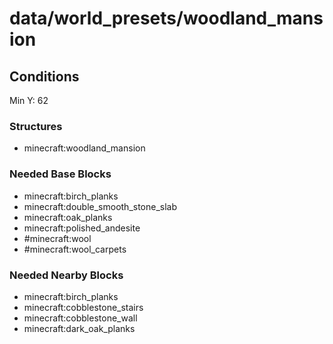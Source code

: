 # data/world_presets/woodland_mansion  
  
## Conditions  
Min Y: 62  
  
### Structures  
  * minecraft:woodland_mansion
  
  
### Needed Base Blocks  
  * minecraft:birch_planks
  * minecraft:double_smooth_stone_slab
  * minecraft:oak_planks
  * minecraft:polished_andesite
  * #minecraft:wool
  * #minecraft:wool_carpets
  
  
### Needed Nearby Blocks  
  * minecraft:birch_planks
  * minecraft:cobblestone_stairs
  * minecraft:cobblestone_wall
  * minecraft:dark_oak_planks
  
